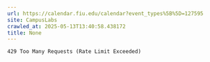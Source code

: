 ```yaml
---
url: https://calendar.fiu.edu/calendar?event_types%5B%5D=127595
site: CampusLabs
crawled_at: 2025-05-13T13:40:58.438172
title: None
---
```


```
429 Too Many Requests (Rate Limit Exceeded)

```

